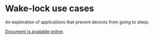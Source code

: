 # Wake-lock use cases

An exploration of applications that prevent devices from going to sleep.

[Document is available online](http://w3c-webmob.github.io/wake-lock-use-cases/).
